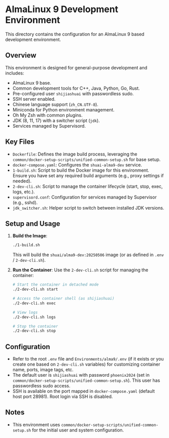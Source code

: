 # AlmaLinux 9 Development Environment

This directory contains the configuration for an AlmaLinux 9 based development environment.

## Overview

This environment is designed for general-purpose development and includes:

-   AlmaLinux 9 base.
-   Common development tools for C++, Java, Python, Go, Rust.
-   Pre-configured user `shijiashuai` with passwordless sudo.
-   SSH server enabled.
-   Chinese language support (`zh_CN.UTF-8`).
-   Miniconda for Python environment management.
-   Oh My Zsh with common plugins.
-   JDK (8, 11, 17) with a switcher script (`jdk`).
-   Services managed by Supervisord.

## Key Files

-   `Dockerfile`: Defines the image build process, leveraging the `common/docker-setup-scripts/unified-common-setup.sh` for base setup.
-   `docker-compose.yaml`: Configures the `shuai-alma9-dev` service.
-   `1-build.sh`: Script to build the Docker image for this environment. Ensure you have set any required build arguments (e.g., proxy settings if needed).
-   `2-dev-cli.sh`: Script to manage the container lifecycle (start, stop, exec, logs, etc.).
-   `supervisord.conf`: Configuration for services managed by Supervisor (e.g., sshd).
-   `jdk_switcher.sh`: Helper script to switch between installed JDK versions.

## Setup and Usage

1.  **Build the Image**:
    ```bash
    ./1-build.sh
    ```
    This will build the `shuai/alma9-dev:20250506` image (or as defined in `.env` / `2-dev-cli.sh`).

2.  **Run the Container**:
    Use the `2-dev-cli.sh` script for managing the container:
    ```bash
    # Start the container in detached mode
    ./2-dev-cli.sh start

    # Access the container shell (as shijiashuai)
    ./2-dev-cli.sh exec

    # View logs
    ./2-dev-cli.sh logs

    # Stop the container
    ./2-dev-cli.sh stop
    ```

## Configuration

-   Refer to the root `.env` file and `Environments/alma9/.env` (if it exists or you create one based on `2-dev-cli.sh` variables) for customizing container name, ports, image tags, etc.
-   The default user is `shijiashuai` with password `phoenix2024` (set in `common/docker-setup-scripts/unified-common-setup.sh`). This user has passwordless sudo access.
-   SSH is available on the port mapped in `docker-compose.yaml` (default host port 28981). Root login via SSH is disabled.

## Notes

-   This environment uses `common/docker-setup-scripts/unified-common-setup.sh` for the initial user and system configuration. 
